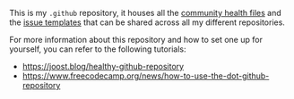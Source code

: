 This is my `.github` repository, it houses all the [community health files](https://docs.github.com/en/communities/setting-up-your-project-for-healthy-contributions/creating-a-default-community-health-file) and the [issue templates](https://github.com/Emilia-Capital/.github/tree/main/.github/ISSUE_TEMPLATE) that can be shared across all my different repositories.

For more information about this repository and how to set one up for yourself, you can refer to the following tutorials:

- https://joost.blog/healthy-github-repository
- https://www.freecodecamp.org/news/how-to-use-the-dot-github-repository
